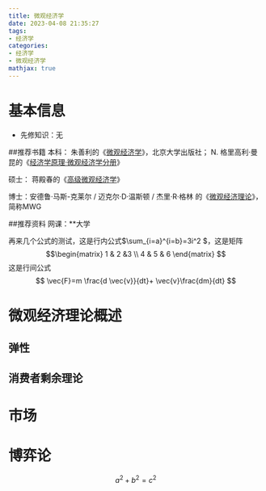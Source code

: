 ```yaml
---
title: 微观经济学
date: 2023-04-08 21:35:27
tags:
- 经济学
categories:
- 经济学
- 微观经济学
mathjax: true
---
```

# 基本信息

- 先修知识：无

##推荐书籍
本科：
朱善利的《[微观经济学](https://www.pup.cn/bookDetail?name=%25E5%25BE%25AE%25E8%25A7%2582%25E7%25BB%258F%25E6%25B5%258E%25E5%25AD%25A6%28%25E7%25AC%25AC2%25E7%2589%2588%29&id=559fdaec186011e9805800163e0a6607&0.8921016508524792)》，北京大学出版社；
N. 格里高利·曼昆的《[经济学原理·微观经济学分册](https://book.douban.com/subject/35005103/)》

硕士：
蒋殿春的《[高级微观经济学](https://www.pup.cn/bookDetail?name=%25E9%25AB%2598%25E7%25BA%25A7%25E5%25BE%25AE%25E8%25A7%2582%25E7%25BB%258F%25E6%25B5%258E%25E5%25AD%25A6%28%25E7%25AC%25AC%25E4%25BA%258C%25E7%2589%2588%29&id=d3c15577185f11e9805800163e0a6607&0.7354685436621149)》

博士：安德鲁·马斯-克莱尔 / 迈克尔·D·温斯顿 / 杰里·R·格林 的《[微观经济理论](https://book.douban.com/subject/26271762/)》，简称MWG

##推荐资料
网课：**大学

再来几个公式的测试，这是行内公式$\sum_{i=a}^{i=b}=3i^2 $，这是矩阵
$$\begin{matrix}
1 & 2 &3 \\ 
4 & 5 & 6
\end{matrix} $$
这是行间公式
$$
\vec{F}=m \frac{d \vec{v}}{dt}+ \vec{v}\frac{dm}{dt}
$$

# 微观经济理论概述
## 弹性
## 消费者剩余理论
# 市场
# 博弈论
$$
a^2+b^2=c^2
$$